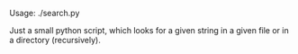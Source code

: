 
Usage: ./search.py <path-To-File-or-Folder> <string-to-look-for>

Just a small python script, which looks for a given string in a given file or 
in a directory (recursively).

